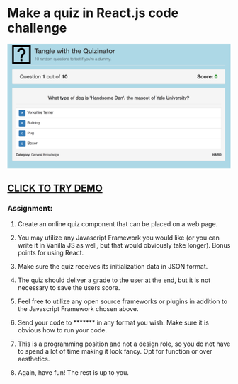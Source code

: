 # Make a quiz in React.js code challenge

![quizinator](/public/quizinator.png)

## [CLICK TO TRY DEMO](https://protected-beyond-32253.herokuapp.com/)

### Assignment:
1. Create an online quiz component that can be placed on a web page. 

2. You may utilize any Javascript Framework you would like (or you can write it in Vanilla JS as well, but that would obviously take longer). Bonus points for using React.

3. Make sure the quiz receives its initialization data in JSON format. 

4. The quiz should deliver a grade to the user at the end, but it is not necessary to save the users score. 

5. Feel free to utilize any open source frameworks or plugins in addition to the Javascript Framework chosen above.

6. Send your code to ******* in any format you wish.  Make sure it is obvious how to run your code.

7. This is a programming position and not a design role, so you do not have to spend a lot of time making it look fancy.  Opt for function or over aesthetics.

8. Again, have fun!  The rest is up to you.
